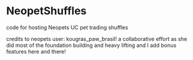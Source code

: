 # NeopetShuffles
code for hosting Neopets UC pet trading shuffles

credits to neopets user: kougras_paw_brasil! a collaborative effort as she did most of the foundation building and heavy lifting and I add bonus features here and there!	
